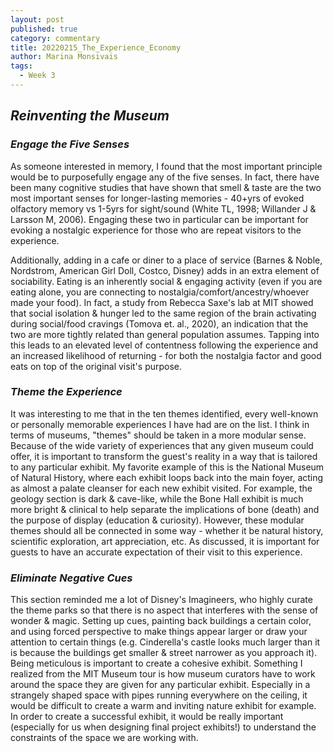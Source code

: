 ```yaml
---
layout: post
published: true
category: commentary
title: 20220215_The_Experience_Economy
author: Marina Monsivais
tags:
  - Week 3
---
```

## _Reinventing the Museum_

### _Engage the Five Senses_
  As someone interested in memory, I found that the most important principle would be to purposefully engage any of the five senses. In fact, there have been many cognitive studies that have shown that smell & taste are the two most important senses for longer-lasting memories - 40+yrs of evoked olfactory memory vs 1-5yrs for sight/sound (White TL, 1998; Willander J & Larsson M, 2006). Engaging these two in particular can be important for evoking a nostalgic experience for those who are repeat visitors to the experience. 
   
  Additionally, adding in a cafe or diner to a place of service (Barnes & Noble, Nordstrom, American Girl Doll, Costco, Disney) adds in an extra element of sociability. Eating is an inherently social & engaging activity (even if you are eating alone, you are connecting to nostalgia/comfort/ancestry/whoever made your food). In fact, a study from Rebecca Saxe's lab at MIT showed that social isolation & hunger led to the same region of the brain activating during social/food cravings (Tomova et. al., 2020), an indication that the two are more tightly related than general population assumes. Tapping into this leads to an elevated level of contentness following the experience and an increased likelihood of returning - for both the nostalgia factor and good eats on top of the original visit's purpose.
    
### _Theme the Experience_
  It was interesting to me that in the ten themes identified, every well-known or personally memorable experiences I have had are on the list. I think in terms of museums, "themes" should be taken in a more modular sense. Because of the wide variety of experiences that any given museum could offer, it is important to transform the guest's reality in a way that is tailored to any particular exhibit. My favorite example of this is the National Museum of Natural History, where each exhibit loops back into the main foyer, acting as almost a palate cleanser for each new exhibit visited. For example, the geology section is dark & cave-like, while the Bone Hall exhibit is much more bright & clinical to help separate the implications of bone (death) and the purpose of display (education & curiosity). However, these modular themes should all be connected in some way - whether it be natural history, scientific exploration, art appreciation, etc. As discussed, it is important for guests to have an accurate expectation of their visit to this experience.
  
### _Eliminate Negative Cues_
  This section reminded me a lot of Disney's Imagineers, who highly curate the theme parks so that there is no aspect that interferes with the sense of wonder & magic. Setting up cues, painting back buildings a certain color, and using forced perspective to make things appear larger or draw your attention to certain things (e.g. Cinderella's castle looks much larger than it is because the buildings get smaller & street narrower as you approach it). Being meticulous is important to create a cohesive exhibit. Something I realized from the MIT Museum tour is how museum curators have to work around the space they are given for any particular exhibit. Especially in a strangely shaped space with pipes running everywhere on the ceiling, it would be difficult to create a warm and inviting nature exhibit for example. In order to create a successful exhibit, it would be really important (especially for us when designing final project exhibits!) to understand the constraints of the space we are working with.